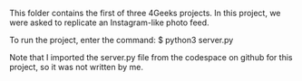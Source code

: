 This folder contains the first of three 4Geeks projects. In this project, we were asked to replicate an Instagram-like photo feed.

To run the project, enter the command:
$ python3 server.py

Note that I imported the server.py file from the codespace on github for this project, so it was not written by me.
